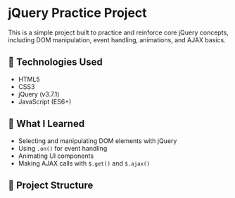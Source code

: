 # jQuery Practice Project

This is a simple project built to practice and reinforce core jQuery concepts, including DOM manipulation, event handling, animations, and AJAX basics.

## 🚀 Technologies Used
- HTML5
- CSS3
- jQuery (v3.7.1)
- JavaScript (ES6+)

## 🧠 What I Learned
- Selecting and manipulating DOM elements with jQuery
- Using `.on()` for event handling
- Animating UI components
- Making AJAX calls with `$.get()` and `$.ajax()`

## 📂 Project Structure
